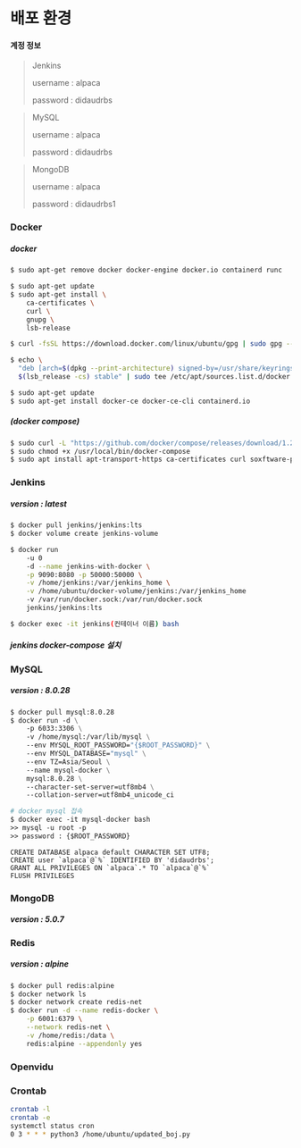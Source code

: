 # 배포 환경

#### 계정 정보

> Jenkins
>
> username : alpaca
>
> password : didaudrbs

> MySQL
>
> username : alpaca
>
> password : didaudrbs

> MongoDB
>
> username : alpaca
>
> password : didaudrbs1

### Docker

##### docker

```sh
$ sudo apt-get remove docker docker-engine docker.io containerd runc

$ sudo apt-get update
$ sudo apt-get install \
    ca-certificates \
    curl \
    gnupg \
    lsb-release

$ curl -fsSL https://download.docker.com/linux/ubuntu/gpg | sudo gpg --dearmor -o /usr/share/keyrings/docker-archive-keyring.gpg

$ echo \
  "deb [arch=$(dpkg --print-architecture) signed-by=/usr/share/keyrings/docker-archive-keyring.gpg] https://download.docker.com/linux/ubuntu \
  $(lsb_release -cs) stable" | sudo tee /etc/apt/sources.list.d/docker.list > /dev/null

$ sudo apt-get update
$ sudo apt-get install docker-ce docker-ce-cli containerd.io
```

##### (docker compose)

```sh
$ sudo curl -L "https://github.com/docker/compose/releases/download/1.29.2/docker-compose-$(uname -s)-$(uname -m)" -o /usr/local/bin/docker-compose
$ sudo chmod +x /usr/local/bin/docker-compose
$ sudo apt install apt-transport-https ca-certificates curl soxftware-properties-common
```



### Jenkins

##### version : latest

```sh
$ docker pull jenkins/jenkins:lts
$ docker volume create jenkins-volume

$ docker run 
	-u 0
	-d --name jenkins-with-docker \
	-p 9090:8080 -p 50000:50000 \
	-v /home/jenkins:/var/jenkins_home \
	-v /home/ubuntu/docker-volume/jenkins:/var/jenkins_home
	-v /var/run/docker.sock:/var/run/docker.sock
	jenkins/jenkins:lts

$ docker exec -it jenkins(컨테이너 이름) bash
```

##### jenkins docker-compose 설치



### MySQL

##### version : 8.0.28

```dockerfile
$ docker pull mysql:8.0.28
$ docker run -d \
	-p 6033:3306 \
	-v /home/mysql:/var/lib/mysql \
	--env MYSQL_ROOT_PASSWORD="{$ROOT_PASSWORD}" \
	--env MYSQL_DATABASE="mysql" \
	--env TZ=Asia/Seoul \
	--name mysql-docker \
	mysql:8.0.28 \
	--character-set-server=utf8mb4 \
	--collation-server=utf8mb4_unicode_ci

# docker mysql 접속
$ docker exec -it mysql-docker bash
>> mysql -u root -p
>> password : {$ROOT_PASSWORD}
```

```mysql
CREATE DATABASE alpaca default CHARACTER SET UTF8;
CREATE user `alpaca`@`%` IDENTIFIED BY 'didaudrbs';
GRANT ALL PRIVILEGES ON `alpaca`.* TO `alpaca`@`%`
FLUSH PRIVILEGES
```

### MongoDB

##### version : 5.0.7



### Redis

##### version : alpine

```sh
$ docker pull redis:alpine
$ docker network ls
$ docker network create redis-net
$ docker run -d --name redis-docker \
	-p 6001:6379 \
	--network redis-net \
	-v /home/redis:/data \
	redis:alpine --appendonly yes
```

### Openvidu



### Crontab

```sh
crontab -l
crontab -e
systemctl status cron
0 3 * * * python3 /home/ubuntu/updated_boj.py
```

